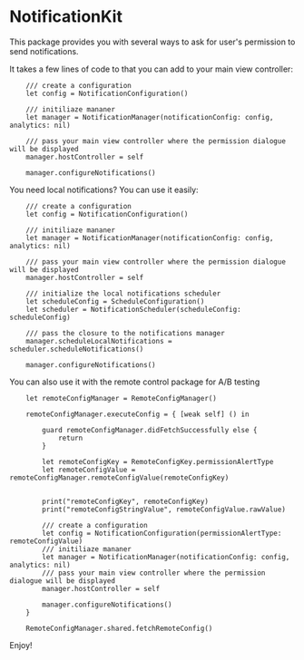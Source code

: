 # NotificationKit

This package provides you with several ways to ask for user's permission to send notifications.

It takes a few lines of code to that you can add to your main view controller:
            
        /// create a configuration
        let config = NotificationConfiguration()
        
        /// initiliaze mananer
        let manager = NotificationManager(notificationConfig: config, analytics: nil)
        
        /// pass your main view controller where the permission dialogue will be displayed
        manager.hostController = self
        
        manager.configureNotifications()
        
        
You need local notifications? You can use it easily:

        /// create a configuration
        let config = NotificationConfiguration()
        
        /// initiliaze mananer
        let manager = NotificationManager(notificationConfig: config, analytics: nil)
        
        /// pass your main view controller where the permission dialogue will be displayed
        manager.hostController = self
        
        /// initialize the local notifications scheduler
        let scheduleConfig = ScheduleConfiguration()
        let scheduler = NotificationScheduler(scheduleConfig: scheduleConfig)
        
        /// pass the closure to the notifications manager
        manager.scheduleLocalNotifications = scheduler.scheduleNotifications()
        
        manager.configureNotifications()

        
You can also use it with the remote control package for A/B testing

        let remoteConfigManager = RemoteConfigManager()
        
        remoteConfigManager.executeConfig = { [weak self] () in
        
            guard remoteConfigManager.didFetchSuccessfully else {
                return
            }
        
            let remoteConfigKey = RemoteConfigKey.permissionAlertType
            let remoteConfigValue = remoteConfigManager.remoteConfigValue(remoteConfigKey)

            
            print("remoteConfigKey", remoteConfigKey)
            print("remoteConfigStringValue", remoteConfigValue.rawValue)
            
            /// create a configuration
            let config = NotificationConfiguration(permissionAlertType: remoteConfigValue)
            /// initiliaze mananer
            let manager = NotificationManager(notificationConfig: config, analytics: nil)
            /// pass your main view controller where the permission dialogue will be displayed
            manager.hostController = self
            
            manager.configureNotifications()
        }
        
        RemoteConfigManager.shared.fetchRemoteConfig()
    
Enjoy!
